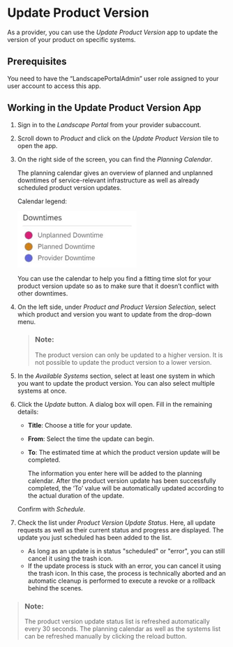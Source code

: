 <!-- loio32c4f7d3f0224fc2be3a1103297db59f -->

# Update Product Version

As a provider, you can use the *Update Product Version* app to update the version of your product on specific systems.



<a name="loio32c4f7d3f0224fc2be3a1103297db59f__section_umt_xqz_1tb"/>

## Prerequisites

You need to have the “LandscapePortalAdmin” user role assigned to your user account to access this app.



<a name="loio32c4f7d3f0224fc2be3a1103297db59f__section_vzk_yqz_1tb"/>

## Working in the Update Product Version App

1.  Sign in to the *Landscape Portal* from your provider subaccount.

2.  Scroll down to *Product* and click on the *Update Product Version* tile to open the app.

3.  On the right side of the screen, you can find the *Planning Calendar*.

    The planning calendar gives an overview of planned and unplanned downtimes of service-relevant infrastructure as well as already scheduled product version updates.

    Calendar legend:

    ![](images/Downtimes_b54de52.jpg)

    You can use the calendar to help you find a fitting time slot for your product version update so as to make sure that it doesn’t conflict with other downtimes.

4.  On the left side, under *Product and Product Version Selection*, select which product and version you want to update from the drop-down menu.

    > ### Note:  
    > The product version can only be updated to a higher version. It is not possible to update the product version to a lower version.

5.  In the *Available Systems* section, select at least one system in which you want to update the product version. You can also select multiple systems at once.

6.  Click the *Update* button. A dialog box will open. Fill in the remaining details:

    -   **Title**: Choose a title for your update.
    -   **From**: Select the time the update can begin.
    -   **To**: The estimated time at which the product version update will be completed.

        The information you enter here will be added to the planning calendar. After the product version update has been successfully completed, the ‘To’ value will be automatically updated according to the actual duration of the update.


    Confirm with *Schedule*.

7.  Check the list under *Product Version Update Status*. Here, all update requests as well as their current status and progress are displayed. The update you just scheduled has been added to the list.

    -   As long as an update is in status "scheduled" or "error", you can still cancel it using the trash icon.
    -   If the update process is stuck with an error, you can cancel it using the trash icon. In this case, the process is technically aborted and an automatic cleanup is performed to execute a revoke or a rollback behind the scenes.


> ### Note:  
> The product version update status list is refreshed automatically every 30 seconds. The planning calendar as well as the systems list can be refreshed manually by clicking the reload button.

